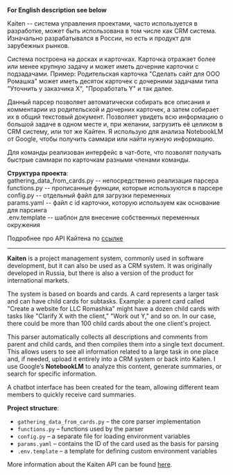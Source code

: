 **For English description see below**

Kaiten -- система управления проектами, часто используется в разработке, может быть использована в том числе как CRM система. 
Изначально разрабатывался в России, но есть и продукт для зарубежных рынков.

Система построена на досках и карточках. Карточка отражает более или менее крупную задачу и может иметь дочерние карточки с подзадачами. 
Пример: Родительская карточка "Сделать сайт для ООО Ромашка" может иметь десяток карточек с дочерними задачами типа "Уточнить у заказчика Х", "Проработать Y" и так далее.

Данный парсер позволяет автоматически собирать все описания и комментарии из родительской и дочерних карточек, а затем собирает их в общий текстовый документ.
Позволяет увидеть всю информацию о большой задаче в одном месте и, при желании, загрузить её целиком в CRM систему, или тот же Кайтен.
Я использую для анализа NotebookLM от Google, чтобы получить саммари или найти нужную информацию.

Для команды реализован интерфейс в чат-боте, что позволят получать быстрые саммари по карточкам разными членами команды.

__Структура проекта__:  
gathering_data_from_cards.py -- непосредственно реализация парсера  
functions.py -- прописанные функции, которые используются в парсере  
config.py -- отдельный файл для загрузки переменных  
params.yaml -- файл с id карточки, которую используем как основание для парсинга  
.env.template -- шаблон для внесение собственных переменных окружения  

Подробнее про API Кайтена по [ссылке](https://developers.kaiten.ru/)

---

**Kaiten** is a project management system, commonly used in software development, but it can also be used as a CRM system.
It was originally developed in Russia, but there is also a version of the product for international markets.

The system is based on boards and cards. A card represents a larger task and can have child cards for subtasks.
Example: a parent card called "Create a website for LLC Romashka" might have a dozen child cards with tasks like "Clarify X with the client," "Work out Y," and so on. In our case, there could be more than 100 child cards about the one client's project.

This parser automatically collects all descriptions and comments from parent and child cards, and then compiles them into a single text document.
This allows users to see all information related to a large task in one place and, if needed, upload it entirely into a CRM system or back into Kaiten.
I use Google’s **NotebookLM** to analyze this content, generate summaries, or search for specific information.

A chatbot interface has been created for the team, allowing different team members to quickly receive card summaries.

**Project structure**:

* `gathering_data_from_cards.py` – the core parser implementation
* `functions.py` – functions used by the parser
* `config.py` – a separate file for loading environment variables
* `params.yaml` – contains the ID of the card used as the basis for parsing
* `.env.template` – a template for defining custom environment variables

More information about the Kaiten API can be found [here](https://developers.kaiten.ru/).
